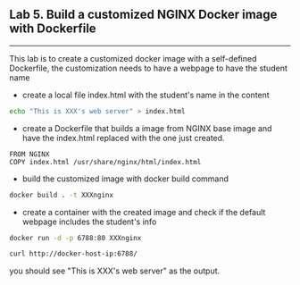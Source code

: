 ## Lab 5. Build a customized NGINX Docker image with Dockerfile
___
This lab is to create a customized docker image with a self-defined Dockerfile, the customization needs to have a webpage to have the student name

* create a local file index.html with the student's name in the content
```bash
echo "This is XXX's web server" > index.html
```
* create a Dockerfile that builds a image from NGINX base image and have the index.html replaced with the one just created.
```
FROM NGINX
COPY index.html /usr/share/nginx/html/index.html
```
* build the customized image with docker build command
```bash
docker build . -t XXXnginx
```
* create a container with the created image and check if the default webpage includes the student's info
```bash
docker run -d -p 6788:80 XXXnginx
```
```bash
curl http://docker-host-ip:6788/
```
you should see "This is XXX's web server" as the output.
